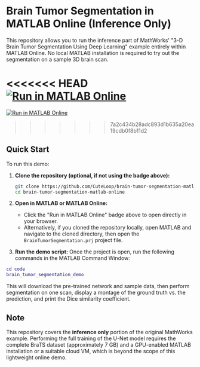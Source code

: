 # Brain Tumor Segmentation in MATLAB Online (Inference Only)

This repository allows you to run the inference part of MathWorks' "3-D Brain Tumor Segmentation Using Deep Learning" example entirely within MATLAB Online. No local MATLAB installation is required to try out the segmentation on a sample 3D brain scan.

<<<<<<< HEAD
[![Run in MATLAB Online](https://img.shields.io/badge/Run%20in-MATLAB%20Online-orange?logo=MathWorks)](https://matlab.mathworks.com/open/github/v1?repo=CuteLoop/brain-tumor-segmentation-matlab-online&project=project/BrainTumorSegmentation.prj)
=======
[![Run in MATLAB Online](https://img.shields.io/badge/Run%20in-MATLAB%20Online-orange?logo=MathWorks)](https://matlab.mathworks.com/open/github/v1?repo=CuteLoop/BrainTumorDetection-Matlab&project=project/BrainTumorSegmentation.prj)

>>>>>>> 7a2c434b28adc893d1b635a20ea19cdb0f8b11d2

## Quick Start

To run this demo:

1.  **Clone the repository (optional, if not using the badge above):**
    ```bash
    git clone https://github.com/CuteLoop/brain-tumor-segmentation-matlab-online.git
    cd brain-tumor-segmentation-matlab-online
    ```

2.  **Open in MATLAB or MATLAB Online:**
    *   Click the "Run in MATLAB Online" badge above to open directly in your browser.
    *   Alternatively, if you cloned the repository locally, open MATLAB and navigate to the cloned directory, then open the `BrainTumorSegmentation.prj` project file.

3.  **Run the demo script:**
    Once the project is open, run the following commands in the MATLAB Command Window:

```matlab
cd code
brain_tumor_segmentation_demo
```

This will download the pre-trained network and sample data, then perform segmentation on one scan, display a montage of the ground truth vs. the prediction, and print the Dice similarity coefficient.

## Note

This repository covers the **inference only** portion of the original MathWorks example. Performing the full training of the U-Net model requires the complete BraTS dataset (approximately 7 GB) and a GPU-enabled MATLAB installation or a suitable cloud VM, which is beyond the scope of this lightweight online demo. 
